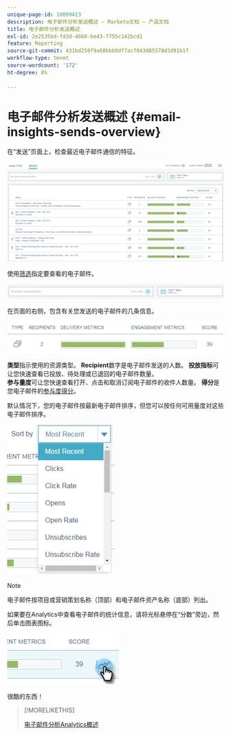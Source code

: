 ```yaml
---
unique-page-id: 10099413
description: 电子邮件分析发送概述 — Marketo文档 — 产品文档
title: 电子邮件分析发送概述
exl-id: 2e2535bd-fd3d-4660-be43-7755c142bcd1
feature: Reporting
source-git-commit: 431bd258f9a68bbb9df7acf043085578d3d91b1f
workflow-type: tm+mt
source-wordcount: '172'
ht-degree: 0%

---
```


# 电子邮件分析发送概述 {#email-insights-sends-overview}

在“发送”页面上，检查最近电子邮件通信的特征。

![](assets/one.png)

使用[筛选](/help/marketo/product-docs/reporting/email-insights/filtering-in-email-insights.md)指定要查看的电子邮件。

![](assets/filtering.png)

在页面的右侧，包含有关您发送的电子邮件的几条信息。

![](assets/two-1.png)

**类型**&#x200B;指示使用的资源类型。
**Recipient**&#x200B;数字是电子邮件发送的人数。
**投放指标**&#x200B;可让您快速查看已投放、待处理或已退回的电子邮件数量。\
**参与量度**&#x200B;可让您快速查看打开、点击和取消订阅电子邮件的收件人数量。
**得分**&#x200B;是您电子邮件的[参与度得分](/help/marketo/product-docs/email-marketing/drip-nurturing/reports-and-notifications/understanding-the-engagement-score.md)。

默认情况下，您的电子邮件按最新电子邮件排序，但您可以按任何可用量度对这些电子邮件排序。

![](assets/three-1.png)

>[!NOTE]
>
>电子邮件按项目或营销策划名称（顶部）和电子邮件资产名称（底部）列出。

如果要在Analytics中查看电子邮件的统计信息，请将光标悬停在“分数”旁边，然后单击图表图标。

![](assets/five.png)

很酷的东西！

>[!MORELIKETHIS]
>
>[电子邮件分析Analytics概述](/help/marketo/product-docs/reporting/email-insights/email-insights-analytics-overview.md)
